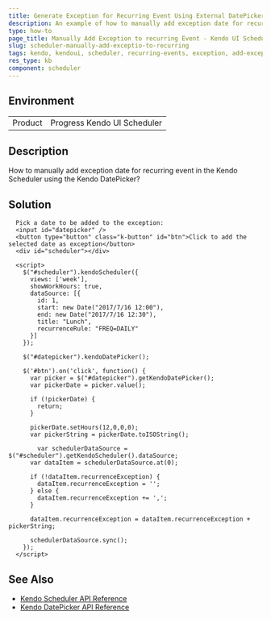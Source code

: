 ```yaml
---
title: Generate Exception for Recurring Event Using External DatePicker
description: An example of how to manually add exception date for recurring event in the Kendo Scheduler using the Kendo DatePicker.
type: how-to
page_title: Manually Add Exception to recurring Event - Kendo UI Scheduler for jQuery
slug: scheduler-manually-add-exceptio-to-recurring
tags: kendo, kendoui, scheduler, recurring-events, exception, add-exception
res_type: kb
component: scheduler
---
```


## Environment

<table>
 <tr>
  <td>Product</td>
  <td>Progress Kendo UI Scheduler</td>
 </tr>
</table>

## Description

How to manually add exception date for recurring event in the Kendo Scheduler using the Kendo DatePicker?

## Solution

```dojo
  Pick a date to be added to the exception:
  <input id="datepicker" />
  <button type="button" class="k-button" id="btn">Click to add the selected date as exception</button>
  <div id="scheduler"></div>

  <script>
    $("#scheduler").kendoScheduler({
      views: ['week'],
      showWorkHours: true,
      dataSource: [{
        id: 1,
        start: new Date("2017/7/16 12:00"),
        end: new Date("2017/7/16 12:30"),
        title: "Lunch",
        recurrenceRule: "FREQ=DAILY"
      }]
    });

    $("#datepicker").kendoDatePicker();

    $('#btn').on('click', function() {
      var picker = $("#datepicker").getKendoDatePicker();
      var pickerDate = picker.value();

      if (!pickerDate) {
      	return;
      }

      pickerDate.setHours(12,0,0,0);
      var pickerString = pickerDate.toISOString();

    	var schedulerDataSource = $("#scheduler").getKendoScheduler().dataSource;
      var dataItem = schedulerDataSource.at(0);

      if (!dataItem.recurrenceException) {
      	dataItem.recurrenceException = '';
      } else {
      	dataItem.recurrenceException += ',';
      }

      dataItem.recurrenceException = dataItem.recurrenceException + pickerString;

      schedulerDataSource.sync();
    });
  </script>
```

## See Also

* [Kendo Scheduler API Reference](https://docs.telerik.com/kendo-ui/api/javascript/ui/scheduler)
* [Kendo DatePicker API Reference](https://docs.telerik.com/kendo-ui/api/javascript/ui/datepicker)
